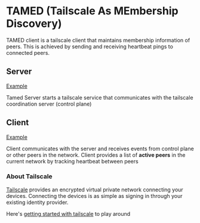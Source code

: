 # TAMED (Tailscale As MEmbership Discovery)

TAMED client is a tailscale client that maintains membership information of peers. This is achieved by sending and receiving heartbeat pings to connected peers. 

## Server
[Example](https://github.com/nnanto/tamed/tree/main/example/server)

Tamed Server starts a tailscale service that communicates with the tailscale coordination server (control plane)

## Client
[Example](https://github.com/nnanto/tamed/tree/main/example/client)

Client communicates with the server and receives events from control plane or other peers in the network.
Client provides a list of **active peers** in the current network by tracking heartbeat between peers


### About Tailscale


[Tailscale](https://tailscale.com/) provides an encrypted virtual private network connecting your devices.
Connecting the devices is as simple as signing in through your existing identity provider.

Here's [getting started with tailscale](https://tailscale.com/kb/1017/install) to play around

